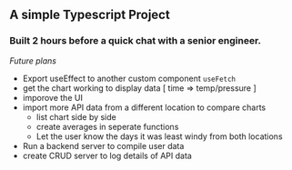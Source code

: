 ## A simple Typescript Project

### Built 2 hours before a quick chat with a senior engineer.
*Future plans*
- Export useEffect to another custom component ```useFetch```
- get the chart working to display data [ time => temp/pressure ]
- imporove the UI
- import more API data from a different location to compare charts
    - list chart side by side
    - create averages in seperate functions
    - Let the user know the days it was least windy from both locations
- Run a backend server to compile user data
- create CRUD server to log details of API data